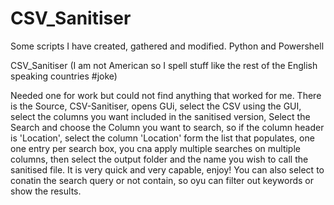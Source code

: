 # CSV_Sanitiser
Some scripts I have created, gathered and modified. Python and Powershell

CSV_Sanitiser (I am not American so I spell stuff like the rest of the English speaking countries #joke)

Needed one for work but could not find anything that worked for me. 
There is the Source, CSV-Sanitiser, opens GUi, select the CSV using the GUI, select the columns you want included in the sanitised version,
Select the Search and choose the Column you want to search, so if the column header is 'Location', select the column 'Location'
form the list that populates, one one entry per search box, you cna apply multiple searches on multiple columns, then 
select the output folder and the name you wish to call the sanitised file. It is very quick and very capable, enjoy!
You can also select to conatin the search query or not contain, so oyu can filter out keywords or show the results. 

